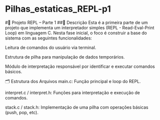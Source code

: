 # Pilhas_estaticas_REPL-p1
#🧠 Projeto REPL – Parte 1
##📌 Descrição
Esta é a primeira parte de um projeto que implementa um interpretador simples (REPL - Read-Eval-Print Loop) em linguagem C. Nesta fase inicial, o foco é construir a base do sistema com as seguintes funcionalidades:

Leitura de comandos do usuário via terminal.

Estrutura de pilha para manipulação de dados temporários.

Módulo de interpretação responsável por identificar e executar comandos básicos.

🗂️ Estrutura dos Arquivos
main.c: Função principal e loop do REPL.

interpret.c / interpret.h: Funções para interpretação e execução de comandos.

stack.c / stack.h: Implementação de uma pilha com operações básicas (push, pop, etc).
